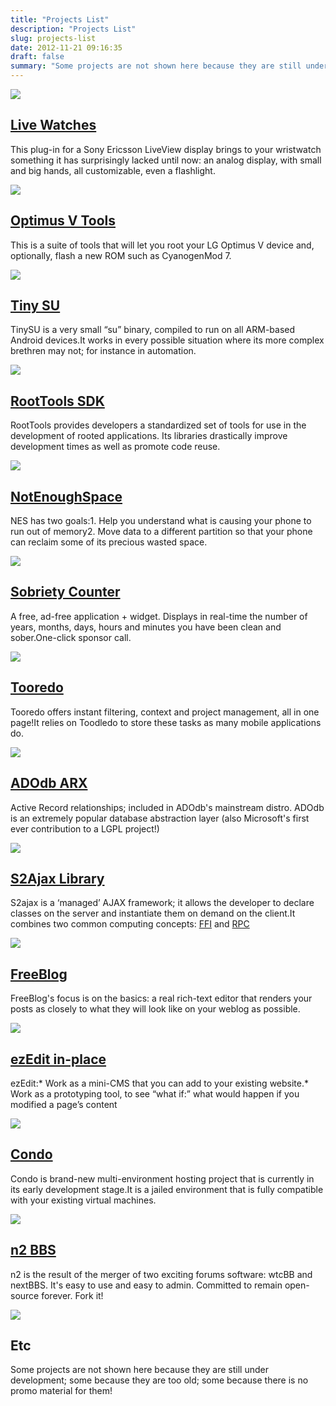 ```yaml
---
title: "Projects List"
description: "Projects List"
slug: projects-list
date: 2012-11-21 09:16:35
draft: false
summary: "Some projects are not shown here because they are still under development; some because they are too old; some because there is no promo material for them!"
---
```



[![](/images/project_lv_thumb.png)](https://market.android.com/details?id=com.voilaweb.mobile.liveview.livewatches)

## [Live Watches](https://market.android.com/details?id=com.voilaweb.mobile.liveview.livewatches)

This plug-in for a Sony Ericsson LiveView display brings to your wristwatch
something it has surprisingly lacked until now: an analog display, with small
and big hands, all customizable, even a flashlight.

[![](/images/project_lgoptimusv_thumb.png)](/tools/)

## [Optimus V Tools](/tools/)

This is a suite of tools that will let you root your LG Optimus V device and,
optionally, flash a new ROM such as CyanogenMod 7.

[![](/images/project_tinysu_thumb.png)](/tools/)

## [Tiny SU](/tools/)

TinySU is a very small “su” binary, compiled to run on all ARM-based Android
devices.It works in every possible situation where its more complex brethren
may not; for instance in automation.

[![](/images/project_roottools_thumb.png)](http://code.google.com/p/roottools/)

## [RootTools SDK](http://code.google.com/p/roottools/)

RootTools provides developers a standardized set of tools for use in the
development of rooted applications. Its libraries drastically improve
development times as well as promote code reuse.

[![](/images/project_nes_thumb.png)](https://market.android.com/details?id=com.voilaweb.mobile.notenoughspace)

## [NotEnoughSpace](https://market.android.com/details?id=com.voilaweb.mobile.notenoughspace)

NES has two goals:1. Help you understand what is causing your phone to run out
of memory2. Move data to a different partition so that your phone can reclaim
some of its precious wasted space.

[![](/images/project_sc_thumb.png)](https://market.android.com/details?id=com.voilaweb.mobile.sobrietycounter)

## [Sobriety Counter](https://market.android.com/details?id=com.voilaweb.mobile.sobrietycounter)

A free, ad-free application + widget. Displays in real-time the number of
years, months, days, hours and minutes you have been clean and sober.One-click
sponsor call.

[![](/images/project_tooredo_thumb.png)](http://tooredo.zteo.com)

## [Tooredo](http://tooredo.zteo.com)

Tooredo offers instant filtering, context and project management, all in one
page!It relies on Toodledo to store these tasks as many mobile applications
do.

[![](/images/project_adodb_thumb.png)](/adodb_arx/)

## [ADOdb ARX](/adodb_arx/)

Active Record relationships; included in ADOdb's mainstream distro. ADOdb is
an extremely popular database abstraction layer (also Microsoft's first ever
contribution to a LGPL project!)

[![](/images/project_s2ajax_thumb.png)](/s2ajax/)

## [S2Ajax Library](/s2ajax/)

S2ajax is a ‘managed’ AJAX framework; it allows the developer to declare
classes on the server and instantiate them on demand on the client.It combines
two common computing concepts:
[FFI](http://en.wikipedia.org/wiki/Foreign_function_interface) and
[RPC](http://en.wikipedia.org/wiki/Remote_procedure_call)

[![](/images/project_freeblog_thumb.png)](/freeblog/)

## [FreeBlog](/freeblog/)

FreeBlog's focus is on the basics: a real rich-text editor that renders your
posts as closely to what they will look like on your weblog as possible.

[![](/images/project_ezedit_thumb.png)](/ezedit/)

## [ezEdit in-place](/ezedit/)

ezEdit:* Work as a mini-CMS that you can add to your existing website.* Work
as a prototyping tool, to see “what if:” what would happen if you modified a
page’s content

[![](/images/project_condo_thumb.png)](/condo/)

## [Condo](/condo/)

Condo is brand-new multi-environment hosting project that is currently in its
early development stage.It is a jailed environment that is fully compatible
with your existing virtual machines.

[![](/images/project_n2_thumb.png)](www.nextbbs.com)

## [n2 BBS](www.nextbbs.com)

n2 is the result of the merger of two exciting forums software: wtcBB and
nextBBS. It's easy to use and easy to admin. Committed to remain open-source
forever. Fork it!

![](/images/project_andmore_thumb.png)

## Etc

Some projects are not shown here because they are still under development;
some because they are too old; some because there is no promo material for
them!

